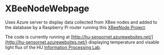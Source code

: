 # XBeeNodeWebpage
Uses Azure server to display data collected from XBee nodes and added to the database 
by a Raspberry Pi router running this [XBeeNode Project](https://github.com/HUInfoLab/XBeeNodeNetwork).

The code is currently running at [http://hu-sensornet.azurewebsites.net/](http://hu-sensornet.azurewebsites.net/) displaying temperature and
visable light flux of the HU [Information Processing Lab](http://huinfolab.weebly.com/).
